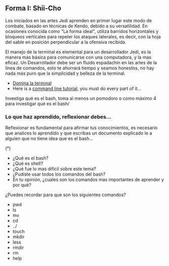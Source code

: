 ## Forma I: Shii-Cho

Los iniciados en las artes Jedi aprenden en primer lugar este modo de combate, basado en técnicas de Kendo, debido a su versatilidad. En ocasiones conocida como "La forma ideal", utiliza barridos horizontales y bloqueos verticales para repeler los ataques laterales, es decir, con la hoja del sable en posición perpendicular a la ofensiva recibida.

El manejo de la terminal es elemental para un desarrollador Jedi, es la manera más básica para comunicarse con una computadora, y la mas eficaz. Un Desarrollador debe ser un fluido espadachín en las artes de la línea de comandos, esto te ahorrará tiempo y seamos honestos, no hay nada más puro que la simplicidad y belleza de la terminal.

- [Domina la terminal](https://youtu.be/ZCrthZzL3L8)
- Here is a [command line tutorial](http://cli.learncodethehardway.org/book/), you must do every part of it...


Investiga qué es el bash, toma al menos un pomodoro o como máximo 4 para investigar qué es el bash/


### Lo que haz aprendido, reflexionar debes...
Reflexionar es fundamental para afirmar tus conocimientos, es necesario que analices lo aprendido y que escribas un documento explicado le a alguien que no tiene idea que es el bash...

(\*)

- ¿Qué es el bash?
- ¿Qué es shell?
- ¿Qué fue lo mas difícil sobre este tema?
- ¿Pudiste usar todos los comandos del bash?
- En tu opinión, ¿cuales son los comandos mas importantes de aprender y por qué?

¿Puedes recordar para que son los siguientes comandos?

- pwd
- ls
- mv
- cd
- ../
- touch
- mkdir
- less
- rmdir
- rm
- help
